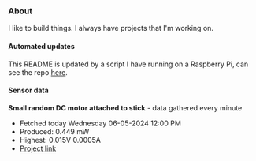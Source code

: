 ### About
I like to build things. I always have projects that I'm working on.

#### Automated updates
This README is updated by a script I have running on a Raspberry Pi, can see the repo [here](https://github.com/jdc-cunningham/raspi-git-repo-updater).

#### Sensor data


**Small random DC motor attached to stick** - data gathered every minute
- Fetched today Wednesday 06-05-2024 12:00 PM
- Produced: 0.449 mW
- Highest: 0.015V 0.0005A
- [Project link](https://github.com/jdc-cunningham/turbine-raspi)